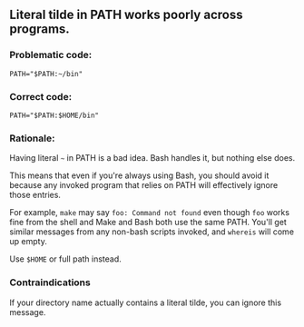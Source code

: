 ##  Literal tilde in PATH works poorly across programs.

### Problematic code:

    PATH="$PATH:~/bin"

### Correct code:

    PATH="$PATH:$HOME/bin"

### Rationale:

Having literal `~` in PATH is a bad idea. Bash handles it, but nothing else does.

This means that even if you're always using Bash, you should avoid it because any invoked program that relies on PATH will effectively ignore those entries.

For example, `make` may say `foo: Command not found` even though `foo` works fine from the shell and Make and Bash both use the same PATH. You'll get similar messages from any non-bash scripts invoked, and `whereis` will come up empty. 

Use `$HOME` or full path instead.

### Contraindications

If your directory name actually contains a literal tilde, you can ignore this message. 